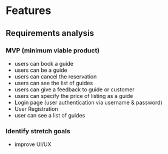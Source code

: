 # Features

## Requirements analysis

### MVP (minimum viable product)
- users can book a guide
- users can be a guide
- users can cancel the reservation
- users can see the list of guides
- users can give a feedback to guide or customer
- users can specify the price of listing as a guide
- Login page (user authentication via username & password)
- User Registration 
- user can see a list of guides

### Identify stretch goals
- improve UI/UX

